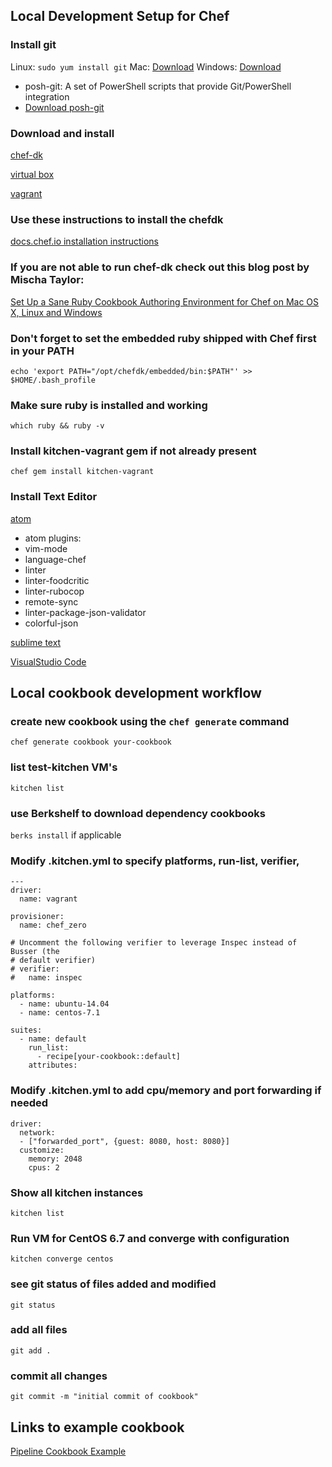 ## Local Development Setup for Chef

### Install git

Linux: `sudo yum install git`
Mac: [Download](http://git-scm.com/download/mac)
Windows: [Download](http://git-scm.com/download/win)
- posh-git: A set of PowerShell scripts that provide Git/PowerShell integration
- [Download posh-git](https://github.com/dahlbyk/posh-git)



### Download and install

[chef-dk](https://downloads.chef.io/chef-dk)

[virtual box](https://www.virtualbox.org/wiki/Downloads)

[vagrant](http://www.vagrantup.com/downloads.html)

### Use these instructions to install the chefdk
[docs.chef.io installation instructions](https://docs.chef.io/install_dk.html)

### If you are not able to run chef-dk check out this blog post by Mischa Taylor:
[Set Up a Sane Ruby Cookbook Authoring Environment for Chef on Mac OS X, Linux and Windows](http://misheska.com/blog/2013/12/26/set-up-a-sane-ruby-cookbook-authoring-environment-for-chef/)

### Don't forget to set the embedded ruby shipped with Chef first in your PATH
`echo 'export PATH="/opt/chefdk/embedded/bin:$PATH"' >> $HOME/.bash_profile`

### Make sure ruby is installed and working
`which ruby && ruby -v`

### Install kitchen-vagrant gem if not already present
`chef gem install kitchen-vagrant`

### Install Text Editor

[atom](https://github.com/atom/atom)
- atom plugins:
- vim-mode
- language-chef
- linter
- linter-foodcritic
- linter-rubocop
- remote-sync
- linter-package-json-validator
- colorful-json

[sublime text](https://www.sublimetext.com/)

[VisualStudio Code](https://code.visualstudio.com/download)

## Local cookbook development workflow

### create new cookbook using the `chef generate` command
`chef generate cookbook your-cookbook`

### list test-kitchen VM's
`kitchen list`

### use Berkshelf to download dependency cookbooks
`berks install` if applicable

### Modify .kitchen.yml to specify platforms, run-list, verifier,
```
---
driver:
  name: vagrant

provisioner:
  name: chef_zero

# Uncomment the following verifier to leverage Inspec instead of Busser (the
# default verifier)
# verifier:
#   name: inspec

platforms:
  - name: ubuntu-14.04
  - name: centos-7.1

suites:
  - name: default
    run_list:
      - recipe[your-cookbook::default]
    attributes:
```

### Modify .kitchen.yml to add cpu/memory and port forwarding if needed
```
driver:
  network:
  - ["forwarded_port", {guest: 8080, host: 8080}]
  customize:
    memory: 2048
    cpus: 2
```

### Show all kitchen instances
`kitchen list`

### Run VM for CentOS 6.7 and converge with configuration
`kitchen converge centos`

### see git status of files added and modified
`git status`

### add all files
`git add .`

### commit all changes
`git commit -m "initial commit of cookbook"`


## Links to example cookbook
[Pipeline Cookbook Example](https://github.com/stephenlauck/setup_local_chef_dev_pipeline)
